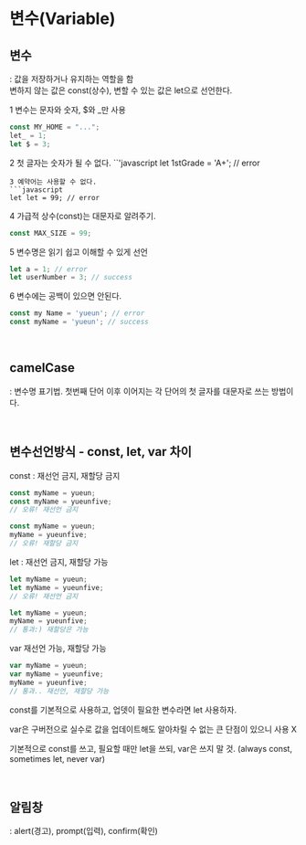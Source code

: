 # 변수(Variable)

## 변수
: 값을 저장하거나 유지하는 역할을 함  
변하지 않는 값은 const(상수), 변할 수 있는 값은 let으로 선언한다.

  1 변수는 문자와 숫자, $와 _만 사용
  ```javascript
  const MY_HOME = "...";
  let_ = 1;
  let $ = 3;
  ```
  2 첫 글자는 숫자가 될 수 없다.
  ``'javascript
  let 1stGrade = 'A+'; // error
  ```
  3 예약어는 사용할 수 없다.
  ```javascript
  let let = 99; // error
  ```
  4 가급적 상수(const)는 대문자로 알려주기.
  ```javascript
  const MAX_SIZE = 99;
  ```
  5 변수명은 읽기 쉽고 이해할 수 있게 선언
  ```javascript
  let a = 1; // error
  let userNumber = 3; // success
  ```
  6 변수에는 공백이 있으면 안된다.
  ```javascript
  const my Name = 'yueun'; // error
  const myName = 'yueun'; // success
  ```
  <br>

## camelCase 
: 변수명 표기법. 첫번째 단어 이후 이어지는 각 단어의 첫 글자를 대문자로 쓰는 방법이다. 

<br>

## 변수선언방식 - const, let, var 차이
const : 재선언 금지, 재할당 금지

```javascript
const myName = yueun;
const myName = yueunfive;
// 오류! 재선언 금지

const myName = yueun;
myName = yueunfive;
// 오류! 재할당 금지
```

let : 재선언 금지, 재할당 가능

```javascript
let myName = yueun;
let myName = yueunfive;
// 오류! 재선언 금지

let myName = yueun;
myName = yueunfive;
// 통과:) 재할당은 가능
```

var 재선언 가능, 재할당 가능

```javascript
var myName = yueun;
var myName = yueunfive;
myName = yueunfive;
// 통과.. 재선언, 재할당 가능
```

const를 기본적으로 사용하고, 업뎃이 필요한 변수라면 let 사용하자.

var은 구버전으로 실수로 값을 업데이트해도 알아차릴 수 없는 큰 단점이 있으니 사용 X

기본적으로 const를 쓰고, 필요할 때만 let을 쓰되, var은 쓰지 말 것. (always const, sometimes let, never var)

<br>

## 알림창 
: alert(경고), prompt(입력), confirm(확인)